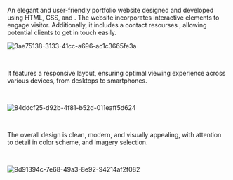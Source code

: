 An elegant and user-friendly portfolio website designed and developed using HTML, CSS, and . The website incorporates interactive elements to engage visitor. Additionally, it includes a contact resourses , allowing potential clients to get in touch easily. 

![3ae75138-3133-41cc-a696-ac1c3665fe3a](https://github.com/Rina1302/Portfolio/assets/92846534/33999bcb-58cd-4990-81bf-ee496d41ca98)

<br>

It features a responsive layout, ensuring optimal viewing experience across various devices, from desktops to smartphones. 

<br>

![84ddcf25-d92b-4f81-b52d-011eaff5d624](https://github.com/Rina1302/Portfolio/assets/92846534/5c2f29a8-08bb-49c8-b7f3-e394491058e2)


<br>

The overall design is clean, modern, and visually appealing, with attention to detail in color scheme, and imagery selection.

<br>

![9d91394c-7e68-49a3-8e92-94214af2f082](https://github.com/Rina1302/Portfolio/assets/92846534/bf8dad40-6c00-4398-9ed1-39a6a4725062)
